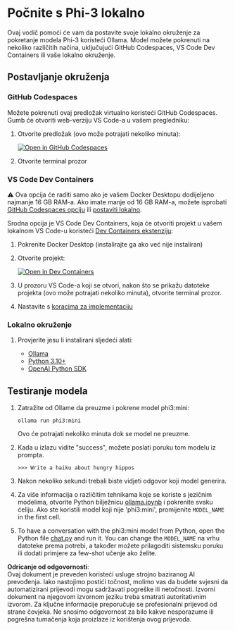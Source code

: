 # Počnite s Phi-3 lokalno

Ovaj vodič pomoći će vam da postavite svoje lokalno okruženje za pokretanje modela Phi-3 koristeći Ollama. Model možete pokrenuti na nekoliko različitih načina, uključujući GitHub Codespaces, VS Code Dev Containers ili vaše lokalno okruženje.

## Postavljanje okruženja

### GitHub Codespaces

Možete pokrenuti ovaj predložak virtualno koristeći GitHub Codespaces. Gumb će otvoriti web-verziju VS Code-a u vašem pregledniku:

1. Otvorite predložak (ovo može potrajati nekoliko minuta):

    [![Open in GitHub Codespaces](https://github.com/codespaces/badge.svg)](https://codespaces.new/microsoft/phi-3cookbook)

2. Otvorite terminal prozor

### VS Code Dev Containers

⚠️ Ova opcija će raditi samo ako je vašem Docker Desktopu dodijeljeno najmanje 16 GB RAM-a. Ako imate manje od 16 GB RAM-a, možete isprobati [GitHub Codespaces opciju](../../../../../md/01.Introduction/01) ili [postaviti lokalno](../../../../../md/01.Introduction/01).

Srodna opcija je VS Code Dev Containers, koja će otvoriti projekt u vašem lokalnom VS Code-u koristeći [Dev Containers ekstenziju](https://marketplace.visualstudio.com/items?itemName=ms-vscode-remote.remote-containers):

1. Pokrenite Docker Desktop (instalirajte ga ako već nije instaliran)
2. Otvorite projekt:

    [![Open in Dev Containers](https://img.shields.io/static/v1?style=for-the-badge&label=Dev%20Containers&message=Open&color=blue&logo=visualstudiocode)](https://vscode.dev/redirect?url=vscode://ms-vscode-remote.remote-containers/cloneInVolume?url=https://github.com/microsoft/phi-3cookbook)

3. U prozoru VS Code-a koji se otvori, nakon što se prikažu datoteke projekta (ovo može potrajati nekoliko minuta), otvorite terminal prozor.
4. Nastavite s [koracima za implementaciju](../../../../../md/01.Introduction/01)

### Lokalno okruženje

1. Provjerite jesu li instalirani sljedeći alati:

    * [Ollama](https://ollama.com/)
    * [Python 3.10+](https://www.python.org/downloads/)
    * [OpenAI Python SDK](https://pypi.org/project/openai/)

## Testiranje modela

1. Zatražite od Ollame da preuzme i pokrene model phi3:mini:

    ```shell
    ollama run phi3:mini
    ```

    Ovo će potrajati nekoliko minuta dok se model ne preuzme.

2. Kada u izlazu vidite "success", možete poslati poruku tom modelu iz prompta.

    ```shell
    >>> Write a haiku about hungry hippos
    ```

3. Nakon nekoliko sekundi trebali biste vidjeti odgovor koji model generira.

4. Za više informacija o različitim tehnikama koje se koriste s jezičnim modelima, otvorite Python bilježnicu [ollama.ipynb](../../../../../code/01.Introduce/ollama.ipynb) i pokrenite svaku ćeliju. Ako ste koristili model koji nije 'phi3:mini', promijenite `MODEL_NAME` in the first cell.

5. To have a conversation with the phi3:mini model from Python, open the Python file [chat.py](../../../../../code/01.Introduce/chat.py) and run it. You can change the `MODEL_NAME` na vrhu datoteke prema potrebi, a također možete prilagoditi sistemsku poruku ili dodati primjere za few-shot učenje ako želite.

**Odricanje od odgovornosti**:  
Ovaj dokument je preveden koristeći usluge strojno baziranog AI prevođenja. Iako nastojimo postići točnost, molimo vas da budete svjesni da automatizirani prijevodi mogu sadržavati pogreške ili netočnosti. Izvorni dokument na njegovom izvornom jeziku treba smatrati autoritativnim izvorom. Za ključne informacije preporučuje se profesionalni prijevod od strane čovjeka. Ne snosimo odgovornost za bilo kakve nesporazume ili pogrešna tumačenja koja proizlaze iz korištenja ovog prijevoda.